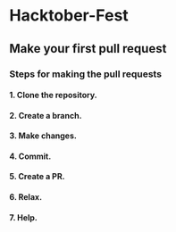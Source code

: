 # Hacktober-Fest
## Make your first pull request
### Steps for making the pull requests
#### 1. Clone the repository.
#### 2. Create a branch.
#### 3. Make changes.
#### 4. Commit.
#### 5. Create a PR.
#### 6. Relax.
#### 7. Help.
